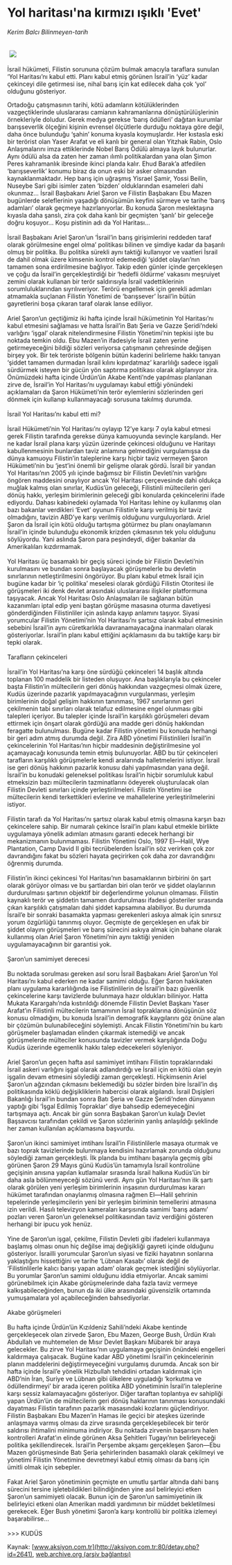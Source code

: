 # Yol haritası'na kırmızı ışıklı 'Evet'

*Kerim Balcı Bilinmeyen-tarih*

<div>
 <font>
  <img border="0" height="1" src="/web/20041027023758im_/http://aksiyon.com.tr/images/blank.gif"/>
 </font>
 <font class="content">
  <p>
   <img border="0" hspace="5" src="http://web.archive.org/web/20041027023758im_/http://www.aksiyon.com.tr/resim/443/48.jpg" vspace="5"/>
  </p>
 </font>
 <font class="content">
  İsrail hükümeti, Filistin sorununa çözüm bulmak amacıyla taraflara sunulan ‘Yol Haritası’nı kabul etti. Planı kabul etmiş görünen İsrail’in ‘yüz’ kadar çekinceyi dile getirmesi ise, nihaî barış için kat edilecek daha çok ‘yol’ olduğunu gösteriyor.
 </font>
 <p>
  <font class="content">
   Ortadoğu çatışmasının tarihi, kötü adamların kötülüklerinden vazgeçtiklerinde uluslararası camianın kahramanlarına dönüştürülüşlerinin örnekleriyle doludur. Gerek medya gerekse ‘barış ödülleri’ dağıtan kurumlar barışseverlik ölçeğini kişinin evrensel ölçütlerle durduğu noktaya göre değil, daha önce bulunduğu ‘şahin’ konuma kıyasla koymuşlardır. Her kıstasla eski bir terörist olan Yaser Arafat ve eli kanlı bir general olan Yitzhak Rabin, Oslo Anlaşmalarını imza ettiklerinde Nobel Barış Ödülü almaya layık bulunurlar. Aynı ödülü alsa da zaten her zaman ılımlı politikalardan yana olan Şimon Peres kahramanlık ibresinde ikinci planda kalır. Ehud Barak’a atfedilen ‘barışseverlik’ konumu biraz da onun eski bir asker olmasından kaynaklanmaktadır. Hep barış için uğraşmış Yisrael Şamir, Yossi Beilin, Nuseybe Sari gibi isimler zaten ‘bizden’ olduklarından esameleri dahi okunmaz... İsrail Başbakanı Ariel Şaron ve Filistin Başbakanı Ebu Mazen bugünlerde seleflerinin yaşadığı dönüşümün keyfini sürmeye ve tarihe ‘barış adamları’ olarak geçmeye hazırlanıyorlar. Bu konuda Şaron meslektaşına kıyasla daha şanslı, zira çok daha kanlı bir geçmişten ‘şanlı’ bir geleceğe doğru koşuyor... Koşu pistinin adı da Yol Haritası...
   <br/>
   <br/>
   İsrail Başbakanı Ariel Şaron’un ‘İsrail’in barış girişimlerini reddeden taraf olarak görülmesine engel olma’ politikası bilinen ve şimdiye kadar da başarılı olmuş bir politika. Bu politika sürekli aynı taktiği kullanıyor ve vaatleri İsrail de dahil olmak üzere kimsenin kontrol edemediği ‘şiddet olayları’nın tamamen sona erdirilmesine bağlıyor. Takip eden günler içinde gerçekleşen ve çoğu da İsrail’in gerçekleştirdiği bir ‘hedefli öldürme’ vakasını meşruiyet zemini olarak kullanan bir terör saldırısıyla İsrail vadettiklerinin sorumluluklarından sıyrılıveriyor. Terörü engellemek için gerekli adımları atmamakla suçlanan Filistin Yönetimi de ‘barışsever’ İsrail’in bütün gayretlerini boşa çıkaran taraf olarak lanse ediliyor.
   <br/>
   <br/>
   Ariel Şaron’un geçtiğimiz iki hafta içinde İsrail hükümetinin Yol Haritası’nı kabul etmesini sağlaması ve hatta İsrail’in Batı Şeria ve Gazze Şeridi’ndeki varlığını ‘işgal’ olarak nitelendirmesine Filistin Yönetimi’nin tepkisi işte bu noktada temkin oldu. Ebu Mazen’in ifadesiyle İsrail zaten yerine getirmeyeceğini bildiği sözleri veriyorsa çatışmanın çehresinde değişen birşey yok. Bir tek teröriste bölgenin bütün kaderini belirleme hakkı tanıyan ‘şiddet tamamen durmadan İsrail kılını kıpırdatmaz’ kararlılığı sadece işgali sürdürmek isteyen bir gücün yön saptırma politikası olarak algılanıyor zira. Önümüzdeki hafta içinde Ürdün’ün Akabe Kenti’nde yapılması planlanan zirve de, İsrail’in Yol Haritası’nı uygulamayı kabul ettiği yönündeki açıklamaları da Şaron Hükümeti’nin terör eylemlerini sözlerinden geri dönmek için kullanıp kullanmayacağı sorusuna takılmış durumda.
   <br/>
   <br/>
   İsrail Yol Haritası’nı kabul etti mi?
   <br/>
   <br/>
   İsrail Hükümeti’nin Yol Haritası’nı oylayıp 12’ye karşı 7 oyla kabul etmesi gerek Filistin tarafında gerekse dünya kamuoyunda sevinçle karşılandı. Her ne kadar İsrail plana karşı yüzün üzerinde çekincesi olduğunu ve Haritayı kabullenmesinin bunlardan taviz anlamına gelmediğini vurgulamışsa da dünya kamuoyu Filistin’in taleplerine karşı hiçbir taviz vermeyen Şaron Hükümeti’nin bu ‘jest’ini önemli bir gelişme olarak gördü. İsrail bir yandan Yol Haritası’nın 2005 yılı içinde bağımsız bir Filistin Devleti’nin varlığını öngören maddesini onaylıyor ancak Yol Haritası çerçevesinde dahi oldukça muğlak kalmış olan sınırlar, Kudüs’ün geleceği, Filistinli mültecilerin geri dönüş hakkı, yerleşim birimlerinin geleceği gibi konularda çekincelerini ifade ediyordu. Dahası kabinedeki oylamada Yol Haritası lehine oy kullanmış olan bazı bakanlar verdikleri ‘Evet’ oyunun Filistin’e karşı verilmiş bir taviz olmadığını, tavizin ABD’ye karşı verilmiş olduğunu vurguluyorlardı. Ariel Şaron da İsrail için kötü olduğu tartışma götürmez bu planı onaylamanın İsrail’in içinde bulunduğu ekonomik krizden çıkmasının tek yolu olduğunu söylüyordu. Yani aslında Şaron para peşindeydi, diğer bakanlar da Amerikalıları kızdırmamak.
   <br/>
   <br/>
   Yol Haritası üç basamaklı bir geçiş süreci içinde bir Filistin Devleti’nin kurulmasını ve bundan sonra başlayacak görüşmelerle bu devletin sınırlarının netleştirilmesini öngörüyor. Bu planı kabul etmek İsrail için bugüne kadar bir ‘iç politika’ meselesi olarak gördüğü Filistin Otoritesi ile görüşmeleri iki denk devlet arasındaki uluslararası ilişkiler platformuna taşıyacak. Ancak Yol Haritası Oslo Anlaşmaları ile sağlanan bütün kazanımları iptal edip yeni baştan görüşme masasına oturma davetiyesi gönderdiğinden Filistinliler için aslında kayıp anlamını taşıyor. Siyasi yorumcular Filistin Yönetimi’nin Yol Haritası’nı şartsız olarak kabul etmesinin sebebini İsrail’in aynı cüretkarlıkla davranamayacağına inanmaları olarak gösteriyorlar. İsrail’in planı kabul ettiğini açıklamasını da bu taktiğe karşı bir tepki olarak.
   <br/>
   <br/>
   Tarafların çekinceleri
   <br/>
   <br/>
   İsrail’in Yol Haritası’na karşı öne sürdüğü çekinceleri 14 başlık altında toplanan 100 maddelik bir listeden oluşuyor. Ana başlıklarıyla bu çekinceler başta Filistin’in mültecilerin geri dönüş hakkından vazgeçmesi olmak üzere, Kudüs üzerinde pazarlık yapılmayacağının vurgulanması, yerleşim birimlerinin doğal gelişim hakkının tanınması, 1967 sınırlarının geri çekilmenin tabi sınırları olarak telafuz edilmesine engel olunması gibi talepleri içeriyor. Bu talepler içinde İsrail’in karşılıklı görüşmeleri devam ettirmek için önşart olarak gördüğü ana madde geri dönüş hakkından feragatte bulunulması. Bugüne kadar Filistin yönetimi bu konuda herhangi bir geri adım atmış durumda değil. Zira ABD yönetimi Filistinlileri İsrail’in çekincelerinin Yol Haritası’nın hiçbir maddesinin değiştirilmesine yol açamayacağı konusunda temin etmiş bulunuyorlar. ABD bu tür çekinceleri tarafların karşılıklı görüşmelerle kendi aralarında halletmelerini istiyor. İsrail ise geri dönüş hakkının pazarlık konusu dahi yapılmasından yana değil. İsrail’in bu konudaki geleneksel politikası İsrail’in hiçbir sorumluluk kabul etmeksizin bazı mültecilerin tazminatlarını ödeyerek oluşturulacak olan Filistin Devleti sınırları içinde yerleştirilmeleri. Filistin Yönetimi ise mültecilerin kendi terkettikleri evlerine ve mahallelerine yerleştirilmelerini istiyor.
   <br/>
   <br/>
   Filistin tarafı da Yol Haritası’nı şartsız olarak kabul etmiş olmasına karşın bazı çekincelere sahip. Bir numaralı çekince İsrail’in planı kabul etmekle birlikte uygulamaya yönelik adımları atmasını garanti edecek herhangi bir mekanizmanın bulunmaması. Filistin Yönetimi Oslo, 1997 El—Halil, Wye Plantation, Camp David II gibi tecrübelerden İsrail’in söz verirken çok zor davrandığını fakat bu sözleri hayata geçirirken çok daha zor davrandığını öğrenmiş durumda.
   <br/>
   <br/>
   Filistin’in ikinci çekincesi Yol Haritası’nın basamaklarının birbirini ön şart olarak görüyor olması ve bu şartlardan biri olan terör ve şiddet olaylarının durdurulması şartının objektif bir değerlendirme yolunun olmaması. Filistin kaynaklı terör ve şiddetin tamamen durdurulması ifadesi gösteriler sırasında çıkan karşılıklı çatışmaları dahi şiddet kapsamına alabiliyor. Bu durumda İsrail’e bir sonraki basamakta yapması gerekenleri askıya almak için sınırsız yorum özgürlüğü tanınmış oluyor. Geçmişte de gerçekleşen en ufak bir şiddet olayını görüşmeleri ve barış sürecini askıya almak için bahane olarak kullanmış olan Ariel Şaron Yönetimi’nin aynı taktiği yeniden uygulamayacağının bir garantisi yok.
   <br/>
   <br/>
   Şaron’un samimiyet derecesi
   <br/>
   <br/>
   Bu noktada sorulması gereken asıl soru İsrail Başbakanı Ariel Şaron’un Yol Haritası’nı kabul ederken ne kadar samimi olduğu. Eğer Şaron hakikaten planı uygulama kararlılığında ise Filistinlilerin de İsrail’in bazı güvenlik çekincelerine karşı tavizlerde bulunmaya hazır oldukları biliniyor. Hatta Mukata Karargahı’nda kıstırıldığı dönemde Filistin Devlet Başkanı Yaser Arafat’ın Filistinli mültecilerin tamamının İsrail topraklarına dönüşünün söz konusu olmadığını, bu konuda İsrail’in demografik kaygılarını göz önüne alan bir çözümün bulunabileceğini söylemişti. Ancak Filistin Yönetimi’nin bu kartı görüşmeler başlamadan elinden çıkarmak istemediği ve ancak görüşmelerde mülteciler konusunda tavizler vermek karşılığında Doğu Kudüs üzerinde egemenlik hakkı talep edecekeleri söyleniyor.
   <br/>
   <br/>
   Ariel Şaron’un geçen hafta asıl samimiyet imtihanı Filistin topraklarındaki İsrail askeri varlığını işgal olarak adlandırdığı ve İsrail için en kötü olan şeyin işgalin devam etmesini söylediği zaman gerçekleşti. Hiçkimsenin Ariel Şaron’un ağzından çıkmasını beklemediği bu sözler birden bire İsrail’in dış politikasında köklü değişikliklerin habercisi olarak algılandı. İsrail Dışişleri Bakanlığı İsrail’in bundan sonra Batı Şeria ve Gazze Şeridi’nden dünyanın yaptığı gibi ‘İşgal Edilmiş Topraklar’ diye bahsedip edemeyeceğini tartışmaya açtı. Ancak bir gün sonra Başbakan Şaron’un kulağı Devlet Başsavcısı tarafından çekildi ve Şaron sözlerinin yanlış anlaşıldığı şeklinde her zaman kullanılan açıklamasına başvurdu.
   <br/>
   <br/>
   Şaron’un ikinci samimiyet imtihanı İsrail’in Filistinlilerle masaya oturmak ve bazı toprak tavizlerinde bulunmaya kendisini hazırlamak zorunda olduğunu söylediği zaman gerçekleşti. İlk planda bu imtihanı başarıyla geçmiş gibi görünen Şaron 29 Mayıs günü Kudüs’ün tamamıyla İsrail kontrolüne geçişinin anısına yapılan kutlamalar sırasında İsrail halkına Kudüs’ün bir daha asla bölünmeyeceği sözünü verdi. Aynı gün Yol Haritası’nın ilk şartı olarak görülen yeni yerleşim birimlerinin inşasının durdurulması kararı hükümet tarafından onaylanmış olmasına rağmen El—Halil şehrinin tepelerinde yerleşimcilerin yeni bir yerleşim biriminin temellerini atmasına izin verildi. Hasılı televizyon kameraları karşısında samimi ‘barış adamı’ pozları veren Şaron’un geleneksel politikasından taviz verdiğini gösteren herhangi bir ipucu yok henüz.
   <br/>
   <br/>
   Yine de Şaron’un işgal, çekilme, Filistin Devleti gibi ifadeleri kullanmaya başlamış olması onun hiç değilse imaj değişikliği gayreti içinde olduğunu gösteriyor. İsrailli yorumcular Şaron’un siyasi ve fiziki hayatının sonlarına yaklaştığını hissettiğini ve tarihe ‘Lübnan Kasabı’ olarak değil de ‘Filistinlilerle kalıcı barışı yapan adam’ olarak geçmek istediğini söylüyorlar. Bu yorumlar Şaron’un samimi olduğunu iddia etmiyorlar. Ancak samimi görünebilmek için Akabe görüşmelerinde daha fazla taviz vermeye kalkışabileceğinden, bunun da iki ülke arasındaki güvensizlik ortamında yumuşamalara yol açabileceğinden bahsediyorlar.
   <br/>
   <br/>
   Akabe görüşmeleri
   <br/>
   <br/>
   Bu hafta içinde Ürdün’ün Kızıldeniz Sahili’ndeki Akabe kentinde gerçekleşecek olan zirvede Şaron, Ebu Mazen, George Bush, Ürdün Kralı Abdullah ve muhtemelen de Mısır Devlet Başkanı Mübarek bir araya gelecekler. Bu zirve Yol Haritası’nın uygulamaya geçişinin önündeki engelleri kaldırmaya çalışacak. Bugüne kadar ABD yönetimi İsrail’in çekincelerinin planın maddelerini değiştirmeyeceğini vurgulamış durumda. Ancak son bir hafta içinde İsrail’e yönelik Hizbullah tehdidini ortadan kaldırmak için ABD’nin İran, Suriye ve Lübnan gibi ülkelere uyguladığı ‘korkutma ve ödüllendirmeyi’ bir arada içeren politika ABD yönetiminin İsrail’in taleplerine karşı sessiz kalamayacağını gösteriyor. Diğer taraftan toplantıya ev sahipliği yapan Ürdün’ün de mültecilerin geri dönüş haklarının tanınması konusundaki dayatması Filistin tarafının pazarlık masasındaki kozlarını güçlendiriyor. Filistin Başbakanı Ebu Mazen’in Hamas ile geçici bir ateşkes üzerinde anlaşmaya varmış olması da zirve sırasında gerçekleşebilecek bir terör saldırısı ihtimalini minimuma indiriyor. Bu noktada zirvenin başarısını halen kontrolleri Arafat’ın elinde görünen Aksa Şehitleri Tugayı’nın belirleyeceği politika şekillendirecek. İsrail’in Perşembe akşamı gerçekleşen Şaron—Ebu Mazen görüşmesinde Batı Şeria şehirlerinden basamaklı olarak çekilmeyi ve yönetimi Filistin Yönetimine devretmeyi kabul etmiş olması da barış için ümitli olmak için sebepler.
   <br/>
   <br/>
   Fakat Ariel Şaron yönetiminin geçmişte en umutlu şartlar altında dahi barış sürecini tersine işletebildikleri bilindiğinden yine asıl belirleyici etken Şaron’un samimiyeti olacak. Bunun için de Şaron’un samimiyetinin ilk belirleyici etkeni olan Amerikan maddi yardımının bir müddet bekletilmesi gerekecek. Eğer Bush yönetimi Şaron’a karşı kontrollü bir politika izlemeyi başarabilirse...
   <br/>
   <br/>
   &gt;&gt;&gt; KUDÜS
  </font>
 </p>
</div>


Kaynak: [www.aksiyon.com.tr](http://aksiyon.com.tr:80/detay.php?id=2641), [web.archive.org (arşiv bağlantısı)](http://web.archive.org/web/20041027023758/http://aksiyon.com.tr:80/detay.php?id=2641)
